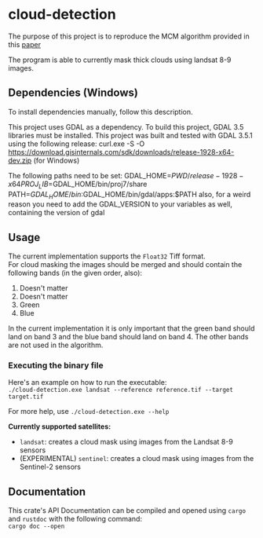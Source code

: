 # cloud-detection

The purpose of this project is to reproduce the MCM algorithm provided in this [paper](https://isprs-archives.copernicus.org/articles/XLI-B2/95/2016/isprs-archives-XLI-B2-95-2016.pdf)

The program is able to currently mask thick clouds using landsat 8-9 images.

## Dependencies (Windows)

To install dependencies manually, follow this description.

This project uses GDAL as a dependency. To build this project, GDAL 3.5 libraries must be installed.
This project was built and tested with GDAL 3.5.1 using the following release:
curl.exe -S -O https://download.gisinternals.com/sdk/downloads/release-1928-x64-dev.zip (for Windows)

The following paths need to be set:
GDAL_HOME=$PWD/release-1928-x64
PROJ_LIB=$GDAL_HOME/bin/proj7/share
PATH=$GDAL_HOME/bin:$GDAL_HOME/bin/gdal/apps:$PATH
also, for a weird reason you need to add the GDAL_VERSION to your variables as well, containing the version of gdal

## Usage

The current implementation supports the `Float32` Tiff format.  
For cloud masking the images should be merged and should contain the following bands (in the given order, also):

1. Doesn't matter
2. Doesn't matter
3. Green
4. Blue

In the current implementation it is only important that the green band should land on band 3 and the blue band should land on band 4. The other bands are not used in the algorithm.

### Executing the binary file

Here's an example on how to run the executable:  
`./cloud-detection.exe landsat --reference reference.tif --target target.tif`

For more help, use `./cloud-detection.exe --help`

**Currently supported satellites:**

- `landsat`: creates a cloud mask using images from the Landsat 8-9 sensors
- (EXPERIMENTAL) `sentinel`: creates a cloud mask using images from the Sentinel-2 sensors

## Documentation

This crate's API Documentation can be compiled and opened using `cargo` and `rustdoc` with the following command:  
`cargo doc --open`

